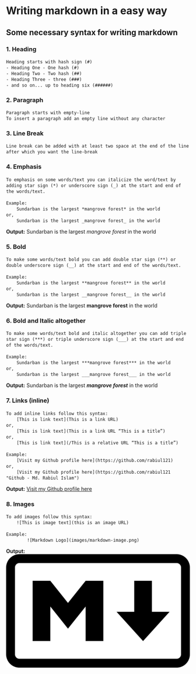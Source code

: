 # Writing markdown in a easy way

## Some necessary syntax for writing markdown  

### 1. Heading
    Heading starts with hash sign (#)
    - Heading One - One hash (#)
    - Heading Two - Two hash (##)
    - Heading Three - three (###)
    - and so on... up to heading six (######)

### 2. Paragraph
    Paragraph starts with empty-line
    To insert a paragraph add an empty line without any character

### 3. Line Break
    Line break can be added with at least two space at the end of the line after which you want the line-break


### 4. Emphasis
    To emphasis on some words/text you can italicize the word/text by adding star sign (*) or underscore sign (_) at the start and end of the words/text.

    Example: 
        Sundarban is the largest *mangrove forest* in the world  
    or, 
        Sundarban is the largest _mangrove forest_ in the world  
**Output:** Sundarban is the largest *mangrove forest* in the world 


### 5. Bold
    To make some words/text bold you can add double star sign (**) or double underscore sign (__) at the start and end of the words/text.

    Example: 
        Sundarban is the largest **mangrove forest** in the world  
    or, 
        Sundarban is the largest __mangrove forest__ in the world  
**Output:** Sundarban is the largest __mangrove forest__ in the world 

### 6. Bold and Italic altogether
    To make some words/text bold and italic altogether you can add triple star sign (***) or triple underscore sign (___) at the start and end of the words/text.

    Example: 
        Sundarban is the largest ***mangrove forest*** in the world  
    or, 
        Sundarban is the largest ___mangrove forest___ in the world  
**Output:** Sundarban is the largest ***mangrove forest*** in the world 

### 7. Links (inline)
    To add inline links follow this syntax:
        [This is link text](This is a link URL)
    or, 
        [This is link text](This is a link URL “This is a title”)
    or,
        [This is link text](/This is a relative URL “This is a title”)

    Example: 
        [Visit my Github profile here](https://github.com/rabiul121)
    or, 
        [Visit my Github profile here](https://github.com/rabiul121 "Github - Md. Rabiul Islam") 
**Output:** [Visit my Github profile here](https://github.com/rabiul121)
 
### 8. Images
    To add images follow this syntax:
        ![This is image text](this is an image URL)

    Example: 
            ![Markdown Logo](images/markdown-image.png)
**Output:** ![Markdown Logo](images/markdown-image.png)

